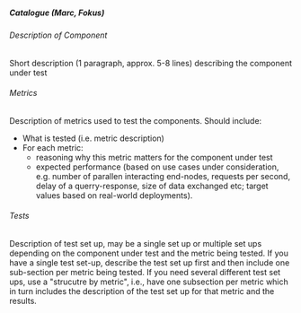 ##### Catalogue (Marc, Fokus)
###### Description of Component
Short description (1 paragraph, approx. 5-8 lines) describing the component under test
###### Metrics
Description of metrics used to test the components.  Should include:
  * What is tested (i.e. metric description)
  * For each metric:
    * reasoning why this metric matters for the component under test
    * expected performance (based on use cases under consideration, e.g. number of parallen interacting end-nodes, requests per second, delay of a querry-response, size of data exchanged etc; target values based on real-world deployments).

###### Tests
Description of test set up, may be a single set up or multiple set ups depending on the component under test and the metric being tested.
If you have a single test set-up, describe the test set up first and then include one sub-section per metric being tested.  If you need several different test set ups, use a "strucutre by metric", i.e., have one subsection per metric which in turn includes the description of the test set up for that metric and the results.
